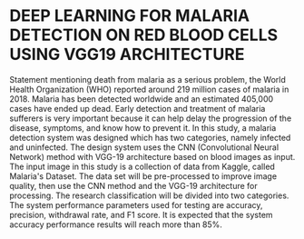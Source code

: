 # DEEP LEARNING FOR MALARIA DETECTION ON RED BLOOD CELLS USING VGG19 ARCHITECTURE

Statement mentioning death from malaria as a serious problem, the World Health Organization (WHO) reported around 219 million cases of malaria in 2018. Malaria has been detected worldwide and an estimated 405,000 cases have ended up dead. Early detection and treatment of malaria sufferers is very important because it can help delay the progression of the disease, symptoms, and know how to prevent it. In this study, a malaria detection system was designed which has two categories, namely infected and uninfected. The design system uses the CNN (Convolutional Neural Network) method with VGG-19 architecture based on blood images as input. The input image in this study is a collection of data from Kaggle, called Malaria's Dataset. The data set will be pre-processed to improve image quality, then use the CNN method and the VGG-19 architecture for processing. The research classification will be divided into two categories. The system performance parameters used for testing are accuracy, precision, withdrawal rate, and F1 score. It is expected that the system accuracy performance results will reach more than 85%.
